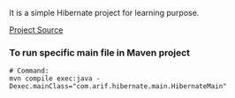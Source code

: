 It is a simple Hibernate project for learning purpose.

[Project Source](https://www.digitalocean.com/community/tutorials/hibernate-tutorial-for-beginners#hibernate-tutorial-for-beginners)

### To run specific main file in Maven project

	# Command:
	mvn compile exec:java -Dexec.mainClass="com.arif.hibernate.main.HibernateMain"

